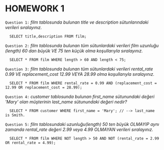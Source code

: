 # HOMEWORK 1

`Question 1:` _film tablosunda bulunan title ve description sütunlarındaki verileri sıralayınız._
```
  SELECT title,description FROM film;
```
`Question 2:` _film tablosunda bulunan tüm sütunlardaki verileri film uzunluğu (length) 60 dan büyük VE 75 ten küçük olma koşullarıyla sıralayınız._
```
  SELECT * FROM film WHERE length > 60 AND length < 75;
```
`Question 3:` _film tablosunda bulunan tüm sütunlardaki verileri rental_rate 0.99 VE replacement_cost 12.99 VEYA 28.99 olma koşullarıyla sıralayınız._
```
  SELECT * FROM film WHERE rental_rate = 0.99 AND (replacement_cost = 12.99 OR replacement_cost = 28.99);
```
`Question 4:` _customer tablosunda bulunan first_name sütunundaki değeri 'Mary' olan müşterinin last_name sütunundaki değeri nedir?_
```
  SELECT * FROM customer WHERE first_name = 'Mary'; // --> last_name is Smith.
```
`Question 5:` *film tablosundaki uzunluğu(length) 50 ten büyük OLMAYIP aynı zamanda rental_rate değeri 2.99 veya 4.99 OLMAYAN verileri sıralayınız.*
```
  SELECT * FROM film WHERE NOT length > 50 AND NOT (rental_rate = 2.99 OR rental_rate = 4.99);
```
